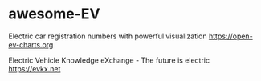 # awesome-EV


Electric car registration numbers with powerful visualization
https://open-ev-charts.org

Electric Vehicle Knowledge eXchange - The future is electric
https://evkx.net
